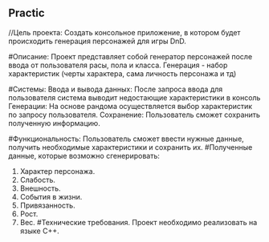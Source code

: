 ## Practic
//Цель проекта:
Создать консольное приложение, в котором будет происходить генерация персонажей для игры DnD.

#Описание:
Проект представляет собой генератор персонажей после ввода от пользователя расы, пола и класса. Генерация - набор характеристик (черты характера, сама личность персонажа и тд)

#Системы:
Ввода и вывода данных: После запроса ввода для пользователя система выводит недостающие характеристики в консоль Генерации: На основе рандома осуществляется выбор характеристик по запросу пользователя. Сохранение: Пользователь сможет сохранить полученную информацию.

#Функциональность:
Пользователь сможет ввести нужные данные, получить необходимые характеристики и сохранить их.
#Полученные данные, которые возможно сгенерировать:
1. Характер персонажа.		
2. Слабость.			
3. Внешность.		
4. События в жизни.
5. Привязанность.
6. Рост.
7. Вес.	
#Технические требования.
Проект необходимо реализовать на языке C++.
